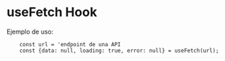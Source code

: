 # useFetch Hook

Ejemplo de uso:
```
    const url = 'endpoint de una API 
    const {data: null, loading: true, error: null} = useFetch(url);
```